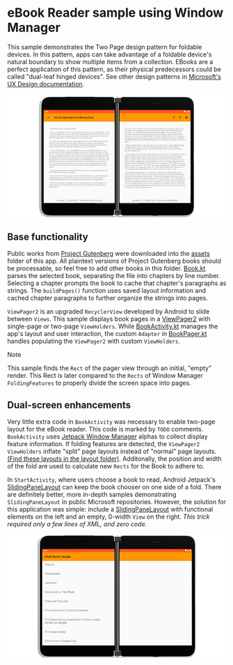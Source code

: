 # eBook Reader sample using Window Manager

This sample demonstrates the Two Page design pattern for foldable devices. In this pattern, apps can take advantage of a foldable device's natural boundary to show multiple items from a collection. EBooks are a perfect application of this pattern, as their physical predecessors could be called "dual-leaf hinged devices". See other design patterns in [Microsoft's UX Design documentation](https://docs.microsoft.com/en-us/dual-screen/introduction).

![A dual-leaf hinged device](screenshots\base.png)

## Base functionality

Public works from [Project Gutenberg](https://www.gutenberg.org/) were downloaded into the [assets](app\src\main\assets\books) folder of this app. All plaintext versions of Project Gutenberg books should be processable, so feel free to add other books in this folder. [Book.kt](app\src\main\java\com\example\ebook_reader_sample\Book.kt) parses the selected book, separating the file into chapters by line number. Selecting a chapter prompts the book to cache that chapter's paragraphs as strings. The `buildPages()` function uses saved layout information and cached chapter paragraphs to further organize the strings into pages.

`ViewPager2` is an upgraded `RecyclerView` developed by Android to slide between `Views`. This sample displays book pages in a [ViewPager2](https://developer.android.com/training/animation/screen-slide-2) with single-page or two-page `ViewHolders`. While [BookActivity.kt](app\src\main\java\com\example\ebook_reader_sample\BookActivity.kt) manages the app's layout and user interaction, the custom `Adapter` in [BookPager.kt](app\src\main\java\com\example\ebook_reader_sample\BookPager.kt) handles populating the `ViewPager2` with custom `ViewHolders`.

> [!NOTE]
> This sample finds the `Rect` of the pager view through an initial, "empty" render. This Rect is later compared to the `Rects` of Window Manager `FoldingFeatures` to properly divide the screen space into pages.

## Dual-screen enhancements

Very little extra code in `BookActivity` was necessary to enable two-page layout for the eBook reader. This code is marked by `TODO` comments. `BookActivity` uses [Jetpack Window Manager](https://developer.android.com/jetpack/androidx/releases/window) alphas to collect display feature information. If folding features are detected, the `ViewPager2` `ViewHolders` inflate "split" page layouts instead of "normal" page layouts. [(Find these layouts in the layout folder)](app\src\main\res\layout). Additonally, the position and width of the fold are used to calculate new `Rects` for the Book to adhere to.

In `StartActivity`, where users choose a book to read, Android Jetpack's [SlidingPaneLayout](https://developer.android.com/reference/androidx/slidingpanelayout/widget/SlidingPaneLayout) can keep the book chooser on one side of a fold. There are definitely better, more in-depth samples demonstrating `SlidingPaneLayout` in public Microsoft repositories. However, the solution for this application was simple: include a [SlidingPaneLayout](app\src\main\res\layout\activity_start.xml) with functional elements on the left and an empty, 0-width `View` on the right. *This trick required only a few lines of XML, and zero code.*

![StartActivity](screenshots\start.png)
